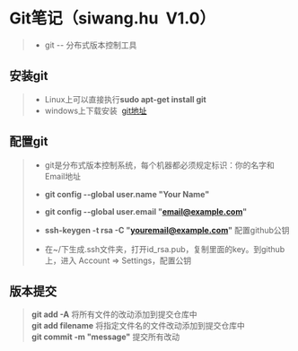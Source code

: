 # Git笔记（siwang.hu&nbsp;&nbsp;V1.0）  
> + git -- 分布式版本控制工具  
## 安装git  
> + Linux上可以直接执行**sudo apt-get install git**  
> + windows上下载安装&nbsp;&nbsp;[git地址](https://git-scm.com/downloads)  
## 配置git  
> + git是分布式版本控制系统，每个机器都必须规定标识：你的名字和Email地址  
>  
> + **git config --global user.name "Your Name"**  
>  
> + **git config --global user.email "email@example.com"**  
>  
> + **ssh-keygen -t rsa -C "youremail@example.com"** 配置github公钥  
>  
> + 在~/下生成.ssh文件夹，打开id_rsa.pub，复制里面的key。到github 上，进入 Account => Settings，配置公钥  
## 版本提交  
> **git add -A** 将所有文件的改动添加到提交仓库中  
> **git add filename** 将指定文件名的文件改动添加到提交仓库中  
> **git commit -m "message"** 提交所有改动
